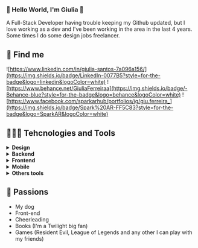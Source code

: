 ### 🌻 Hello World, I'm Giulia 👋 

A Full-Stack Developer having trouble keeping my Github updated, but I love working as a dev and I've been working in the area in the last 4 years. Some times I do some design jobs freelancer.

## 📍 Find me

![https://www.linkedin.com/in/giulia-santos-7a096a156/](https://img.shields.io/badge/LinkedIn-0077B5?style=for-the-badge&logo=linkedin&logoColor=white)
![https://www.behance.net/GiuliaFerreiraa](https://img.shields.io/badge/-Behance-blue?style=for-the-badge&logo=behance&logoColor=white)
![https://www.facebook.com/sparkarhub/portfolios/ig/giu.ferreira_](https://img.shields.io/badge/Spark%20AR-FF5C83?style=for-the-badge&logo=SparkAR&logoColor=white)

## 👩🏼‍💻 Tehcnologies and Tools

<details>
  <summary><b> Design</b></summary>

![PS](https://img.shields.io/badge/Adobe%20Photoshop-31A8FF?style=for-the-badge&logo=Adobe%20Photoshop&logoColor=black)
![Premiere](https://img.shields.io/badge/Adobe%20Premiere%20Pro-9999FF?style=for-the-badge&logo=Adobe%20Premiere%20Pro&logoColor=white)
![XD](https://img.shields.io/badge/Adobe%20XD-470137?style=for-the-badge&logo=Adobe%20XD&logoColor=#FF61F6)
![Figma](https://img.shields.io/badge/Figma-F24E1E?style=for-the-badge&logo=figma&logoColor=white)
![Behance](https://img.shields.io/badge/Behance-0054F7?style=for-the-badge&logo=behance&logoColor=white)
</details>


<details>
  <summary><b> Backend</b></summary>
![.net](https://img.shields.io/badge/.NET-512BD4?style=for-the-badge&logo=dotnet&logoColor=white) 
![Node](https://img.shields.io/badge/Node.js-339933?style=for-the-badge&logo=nodedotjs&logoColor=white)
![Ts](https://img.shields.io/badge/ts--node-3178C6?style=for-the-badge&logo=ts-node&logoColor=white)
![express](https://img.shields.io/badge/Express.js-000000?style=for-the-badge&logo=express&logoColor=white)
![Insomnia](https://img.shields.io/badge/Insomnia-5849be?style=for-the-badge&logo=Insomnia&logoColor=white)
![JWT](https://img.shields.io/badge/JWT-000000?style=for-the-badge&logo=JSON%20web%20tokens&logoColor=white)
![Swagger](https://img.shields.io/badge/Swagger-85EA2D?style=for-the-badge&logo=Swagger&logoColor=white)
</details>


<details>
  <summary><b> Frontend</b></summary>
![React](https://img.shields.io/badge/React-20232A?style=for-the-badge&logo=react&logoColor=61DAFB)
![Next JS](https://img.shields.io/badge/next.js-000000?style=for-the-badge&logo=nextdotjs&logoColor=white)
![React Router](https://img.shields.io/badge/React_Router-CA4245?style=for-the-badge&logo=react-router&logoColor=white)
![Sass](https://img.shields.io/badge/Sass-CC6699?style=for-the-badge&logo=sass&logoColor=white)
![Styled-Components](https://img.shields.io/badge/styled--components-DB7093?style=for-the-badge&logo=styled-components&logoColor=white)
![Redux](https://img.shields.io/badge/Redux-593D88?style=for-the-badge&logo=redux&logoColor=white)
![Chackra UI](https://img.shields.io/badge/Chakra--UI-319795?style=for-the-badge&logo=chakra-ui&logoColor=white) 
![Chart JS](https://img.shields.io/badge/Chart.js-FF6384?style=for-the-badge&logo=chartdotjs&logoColor=white) 
![Jest](https://img.shields.io/badge/Jest-C21325?style=for-the-badge&logo=jest&logoColor=white)
![Material](https://img.shields.io/badge/material%20design-757575?style=for-the-badge&logo=material%20design&logoColor=white)
![Storybook](https://img.shields.io/badge/storybook-FF4785?style=for-the-badge&logo=storybook&logoColor=white)

</details>

<details>
  <summary><b> Mobile</b></summary>
![React Native](https://img.shields.io/badge/React_Native-20232A?style=for-the-badge&logo=react&logoColor=61DAFB)
![Expo](https://img.shields.io/badge/Expo-1B1F23?style=for-the-badge&logo=expo&logoColor=white)
![Cordova](https://img.shields.io/badge/Cordova-35434F?style=for-the-badge&logo=apache-cordova&logoColor=E8E8E8)
</details>


<details>
  <summary><b> Others tools</b></summary>
![Firebase](https://img.shields.io/badge/firebase-ffca28?style=for-the-badge&logo=firebase&logoColor=black)
![docker](https://img.shields.io/badge/Docker-2CA5E0?style=for-the-badge&logo=docker&logoColor=white)
![Es Lint](https://img.shields.io/badge/eslint-3A33D1?style=for-the-badge&logo=eslint&logoColor=white)
![Prettier](https://img.shields.io/badge/prettier-1A2C34?style=for-the-badge&logo=prettier&logoColor=F7BA3E)
![Spark](https://img.shields.io/badge/Spark%20AR-FF5C83?style=for-the-badge&logo=SparkAR&logoColor=white)
</details>

## 💖 Passions

* My dog
* Front-end
* Cheerleading
* Books (I'm a Twilight big fan)
* Games (Resident Evil, League of Legends and any other I can play with my friends)

